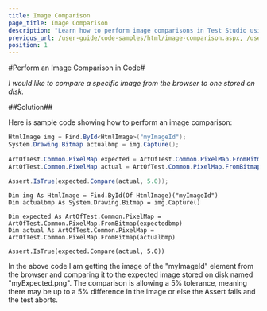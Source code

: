 ```yaml
---
title: Image Comparison
page_title: Image Comparison
description: "Learn how to perform image comparisons in Test Studio using C# and VB.NET. This guide provides a coded solution to compare browser images with stored images, allowing tolerance levels for automated testing."
previous_url: /user-guide/code-samples/html/image-comparison.aspx, /user-guide/code-samples/html/image-comparison
position: 1
---
```

#Perform an Image Comparison in Code#

*I would like to compare a specific image from the browser to one stored on disk.*

##Solution##

Here is sample code showing how to perform an image comparison:

```C#
HtmlImage img = Find.ById<HtmlImage>("myImageId");
System.Drawing.Bitmap actualbmp = img.Capture();
  
ArtOfTest.Common.PixelMap expected = ArtOfTest.Common.PixelMap.FromBitmap(expectedbmp);
ArtOfTest.Common.PixelMap actual = ArtOfTest.Common.PixelMap.FromBitmap(actualbmp);
 
Assert.IsTrue(expected.Compare(actual, 5.0));
```
```VB
Dim img As HtmlImage = Find.ById(Of HtmlImage)("myImageId")
Dim actualbmp As System.Drawing.Bitmap = img.Capture()

Dim expected As ArtOfTest.Common.PixelMap = ArtOfTest.Common.PixelMap.FromBitmap(expectedbmp)
Dim actual As ArtOfTest.Common.PixelMap = ArtOfTest.Common.PixelMap.FromBitmap(actualbmp)

Assert.IsTrue(expected.Compare(actual, 5.0))
```

In the above code I am getting the image of the "myImageId" element from the browser and comparing it to the expected image stored on disk named "myExpected.png". The comparison is allowing a 5% tolerance, meaning there may be up to a 5% difference in the image or else the Assert fails and the test aborts.
